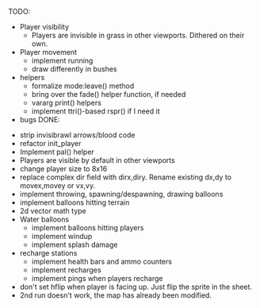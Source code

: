 TODO:
- Player visibility
  - Players are invisible in grass in other viewports. Dithered on their own.
- Player movement
  - implement running
  - draw differently in bushes
- helpers
  - formalize mode:leave() method
  - bring over the fade() helper function, if needed
  - vararg print() helpers
  - implement ttri()-based rspr() if I need it
- bugs
DONE:
* strip invisibrawl arrows/blood code
* refactor init_player
* Implement pal() helper
* Players are visible by default in other viewports
* change player size to 8x16
* replace complex dir field with dirx,diry. Rename existing dx,dy to movex,movey or vx,vy.
* implement throwing, spawning/despawning, drawing balloons
* implement balloons hitting terrain
* 2d vector math type
* Water balloons
  * implement balloons hitting players
  * implement windup
  * implement splash damage
* recharge stations
  * implement health bars and ammo counters
  * implement recharges
  * implement pings when players recharge
* don't set hflip when player is facing up. Just flip the sprite in the sheet.
* 2nd run doesn't work, the map has already been modified.
